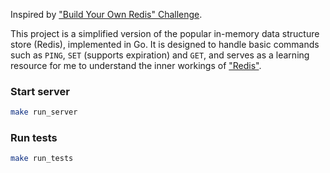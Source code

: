 Inspired by ["Build Your Own Redis" Challenge](https://github.com/codecrafters-io/build-your-own-x).


This project is a simplified version of the popular in-memory data structure store (Redis), implemented in Go. It is designed to handle basic commands such as `PING`, `SET` (supports expiration) and `GET`, and serves as a learning resource for me to understand the inner workings of ["Redis"](https://redis.io/).

### Start server
```sh
make run_server
```

### Run tests
```sh
make run_tests
```